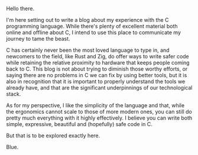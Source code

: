 Hello there.

I'm here setting out to write a blog about my experience with the C programming
language. While there's plenty of excellent material both online and offline
about C, I intend to use this place to communicate my journey to tame the beast.

C has certainly never been the most loved language to type in, and newcomers to
the field, like Rust and Zig, do offer ways to write safer code while retaining
the relative proximity to hardware that keeps people coming back to C. This blog
is not about trying to diminish those worthy efforts, or saying there are no
problems in C we can fix by using better tools, but it is also in recognition
that it is important to properly understand the tools we already have, and that
are the significant underpinnings of our technological stack.

As for my perspective, I like the simplicity of the language and that, while
the ergonomics cannot scale to those of more modern ones, you can still do
pretty much everything with it highly effectively. I believe you can write both
simple, expressive, beautiful and (hopefully) safe code in C.

But that is to be explored exactly here.

Blue.
